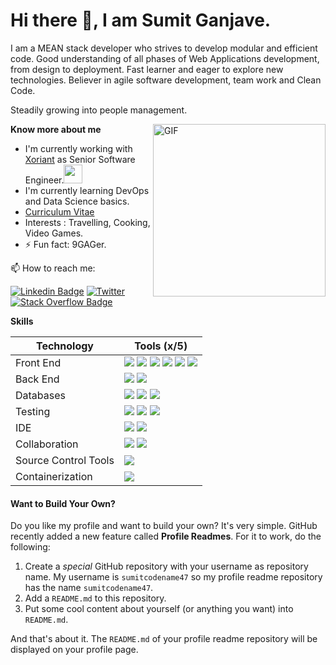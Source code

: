 # Hi there 👋, I am Sumit Ganjave.

I am a MEAN stack developer who strives to develop modular and efficient code.
Good understanding of all phases of Web Applications development, from design to deployment.
Fast learner and eager to explore new technologies. Believer in agile software development, team work and Clean Code.

Steadily growing into people management.

<img align="right" alt="GIF" width='276' src="https://camo.githubusercontent.com/410dd0b1b800cd1e13965237beee2a32474be978/68747470733a2f2f6d656469612e67697068792e636f6d2f6d656469612f4d3967624264396e6244724f5475314d71782f67697068792e676966"/>

**Know more about me**

- I'm currently working with [Xoriant](https://xoriant.com) as Senior Software Engineer.<img src="https://media.giphy.com/media/WUlplcMpOCEmTGBtBW/giphy.gif" width="30">
- I'm currently learning DevOps and Data Science basics.
- [Curriculum Vitae](https://drive.google.com/file/d/1gUa-px75LOEV0rOP82Mu6eFevyWhLd51/view?usp=sharing)
- Interests : Travelling, Cooking, Video Games.
- ⚡ Fun fact: 9GAGer.

📫 How to reach me:

[![Linkedin Badge](https://img.shields.io/badge/-sumitganjave-blue?style=?style=flat&logo=Linkedin&logoColor=white&link=https://www.linkedin.com/in/sumitganjave/)](https://www.linkedin.com/in/sumitganjave/)
[![Twitter](https://img.shields.io/badge/-sumitganjave-blue?style=?style=flat&logo=Twitter&logoColor=white&link=https://www.linkedin.com/in/sumitganjave/)](https://twitter.com/Sumit_47)
[![Stack Overflow Badge](https://img.shields.io/badge/-@sumitganjave-orange?style=flat&logo=StackOverflow&logoColor=white&link=https://stackoverflow.com/users/4435774/sumit-ganjave?tab=profile)](https://stackoverflow.com/users/4435774/sumit-ganjave?tab=profile)

**Skills**

| Technology           | Tools (x/5)                                                                                                                                                                                                                                                                                                                                                                                                                 |
| -------------------- | --------------------------------------------------------------------------------------------------------------------------------------------------------------------------------------------------------------------------------------------------------------------------------------------------------------------------------------------------------------------------------------------------------------------------- |
| Front End            | ![](https://img.shields.io/badge/JavaScript-4-blue?labelColor=7D898B) ![](https://img.shields.io/badge/Angular-4-red?labelColor=7D898B) ![](https://img.shields.io/badge/TypeScript-2.5-9400D3?labelColor=7D898B) ![](https://img.shields.io/badge/HTML-4-9400D3?labelColor=7D898B) ![](https://img.shields.io/badge/CSS-3-9400D3?labelColor=7D898B) ![](https://img.shields.io/badge/Bootstrap-3-9400D3?labelColor=7D898B) |
| Back End             | ![](https://img.shields.io/badge/nodejs-4-9400D3?labelColor=7D898B) ![](https://img.shields.io/badge/express-4-blue?labelColor=7D898B)                                                                                                                                                                                                                                                                                      |
| Databases            | ![](https://img.shields.io/badge/MongoDB-3-9400D3?labelColor=7D898B) ![](https://img.shields.io/badge/MySQl-3-9400D3?labelColor=7D898B) ![](https://img.shields.io/badge/Oracle-3-9400D3?labelColor=7D898B)                                                                                                                                                                                                                 |
| Testing              | ![](https://img.shields.io/badge/Postman-3-green?labelColor=7D898B) ![](https://img.shields.io/badge/Karma/Jasmin-3-green?labelColor=7D898B) ![](https://img.shields.io/badge/Ava-3-green?labelColor=7D898B)                                                                                                                                                                                                                |
| IDE                  | ![](https://img.shields.io/badge/VSCode-3-9400D3?labelColor=7D898B) ![](https://img.shields.io/badge/Eclipse-2-9400D3?labelColor=7D898B)                                                                                                                                                                                                                                                                                    |
| Collaboration        | ![](https://img.shields.io/badge/JIRA-3-9400D3?labelColor=7D898B) ![](https://img.shields.io/badge/Confluence-3-9400D3?labelColor=7D898B)                                                                                                                                                                                                                                                                                   |
| Source Control Tools | ![](https://img.shields.io/badge/GIT-3-9400D3?labelColor=7D898B)                                                                                                                                                                                                                                                                                                                                                            |
| Containerization     | ![](https://img.shields.io/badge/Docker-1-9400D3?labelColor=7D898B)                                                                                                                                                                                                                                                                                                                                                         |

#### Want to Build Your Own?

Do you like my profile and want to build your own? It's very simple. GitHub recently added a new feature called **Profile Readmes**. For it to work, do the following:

1. Create a _special_ GitHub repository with your username as repository name. My username is `sumitcodename47` so my profile readme repository has the name `sumitcodename47`.
1. Add a `README.md` to this repository.
1. Put some cool content about yourself (or anything you want) into `README.md`.

And that's about it. The `README.md` of your profile readme repository will be displayed on your profile page.
